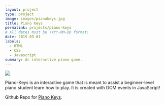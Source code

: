 ```yaml
---
layout: project
type: project
image: images/pianokeys.jpg
title: Piano Keys
permalink: projects/piano-keys
# All dates must be YYYY-MM-DD format!
date: 2019-03-01
labels:
  - HTML
  - CSS
  - Javascript
summary: An interactive piano game.
---
```


<div class="ui small rounded images">
  <img class="ui image" src="../images/pianokeys1.jpg">
</div>

Piano-Keys is an interactive game that is meant to assist a beginner-level piano student learn how to play. It is created with DOM events in JavaScript!

Github Repo for [Piano Keys](https://github.com/PJMantoss/piano-keys).




